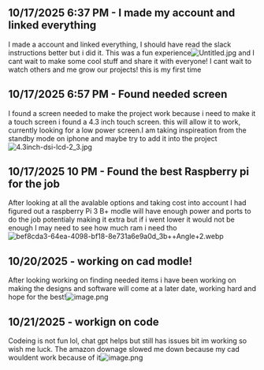 <!--
  ===================    !!READ THIS NOTICE!!   ====================
  DO NOT edit this file manually. Your changes WILL BE OVERWRITTEN!
  This journal is auto generated and updated by Hack Club Blueprint.
  To edit this file, please edit your journal entries on Blueprint.
  ==================================================================
-->

## 10/17/2025 6:37 PM - I made my account and linked everything  

I made a account and linked everything, I should have read the slack instructions better but i did it. This was a fun experience![Untitled.jpg](https://blueprint.hackclub.com/user-attachments/blobs/proxy/eyJfcmFpbHMiOnsiZGF0YSI6Mjc4MywicHVyIjoiYmxvYl9pZCJ9fQ==--133c69275aa7abde65f982e49b032a5a0d653822/Untitled.jpg)
 and I cant wait to make some cool stuff and share it with everyone! I cant wait to watch others and me grow our projects! this is my first time  

## 10/17/2025 6:57 PM - Found needed screen  

I found a screen needed to make the project work because i need to make it a touch screen i found a 4.3 inch touch screen. this will allow it to work, currently looking for a low power screen.I am taking inspireation from the standby mode on iphone and maybe try to add it into the project![4.3inch-dsi-lcd-2_3.jpg](https://blueprint.hackclub.com/user-attachments/blobs/proxy/eyJfcmFpbHMiOnsiZGF0YSI6Mjc5NCwicHVyIjoiYmxvYl9pZCJ9fQ==--0ecf6429d3a0cc529ed69e15ceb32f944a445ddb/4.3inch-dsi-lcd-2_3.jpg)
  

## 10/17/2025 10 PM - Found the best Raspberry pi for the job  

After looking at all the avalable options and taking cost into account I had figured out a raspberry Pi 3 B+ modle will have enough power and ports to do the job potentialy making it extra but if i went lower it would not be enough I may need to see how much ram i need tho![bef8cda3-64ea-4098-bf18-8e731a6e9a0d_3b++Angle+2.webp](https://blueprint.hackclub.com/user-attachments/blobs/proxy/eyJfcmFpbHMiOnsiZGF0YSI6MjgzMiwicHVyIjoiYmxvYl9pZCJ9fQ==--c196127a823301f57df8f5715b6e2ffa9d9680fc/bef8cda3-64ea-4098-bf18-8e731a6e9a0d_3b%2B%2BAngle%2B2.webp)
  

## 10/20/2025 - working on cad modle!  

After looking working on finding needed items i have been working on making the designs and software will come at a later date, working hard and hope for the best!![image.png](https://blueprint.hackclub.com/user-attachments/blobs/proxy/eyJfcmFpbHMiOnsiZGF0YSI6Mzg0OCwicHVyIjoiYmxvYl9pZCJ9fQ==--577777b9a25d676b08038f90034c39ab30d5df8f/image.png)
  

## 10/21/2025 - workign on code  

Codeing is not fun lol, chat gpt helps but still has issues bit im working so wish me luck. The amazon downage slowed me down because my cad wouldent work because of it![image.png](https://blueprint.hackclub.com/user-attachments/blobs/proxy/eyJfcmFpbHMiOnsiZGF0YSI6NDE5NCwicHVyIjoiYmxvYl9pZCJ9fQ==--734bfc70c490297e9bf50f1f6c3aa743cd9fa3bf/image.png)
  

